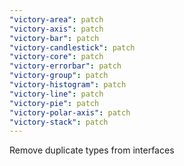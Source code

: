 ```yaml
---
"victory-area": patch
"victory-axis": patch
"victory-bar": patch
"victory-candlestick": patch
"victory-core": patch
"victory-errorbar": patch
"victory-group": patch
"victory-histogram": patch
"victory-line": patch
"victory-pie": patch
"victory-polar-axis": patch
"victory-stack": patch
---
```


Remove duplicate types from interfaces

